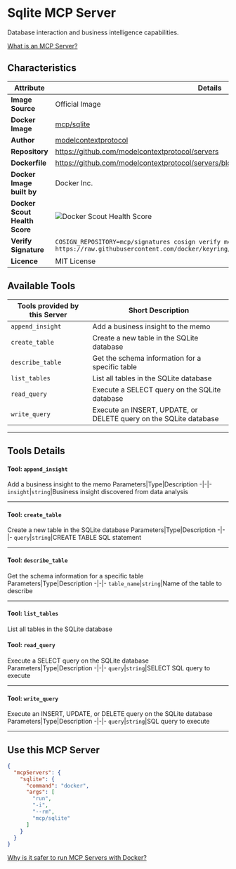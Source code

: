 # Sqlite MCP Server

Database interaction and business intelligence capabilities.

[What is an MCP Server?](https://www.anthropic.com/news/model-context-protocol)

## Characteristics
Attribute|Details|
|-|-|
**Image Source**|Official Image
**Docker Image**|[mcp/sqlite](https://hub.docker.com/repository/docker/mcp/sqlite)
**Author**|[modelcontextprotocol](https://github.com/modelcontextprotocol)
**Repository**|https://github.com/modelcontextprotocol/servers
**Dockerfile**|https://github.com/modelcontextprotocol/servers/blob/2025.4.24/src/sqlite/Dockerfile
**Docker Image built by**|Docker Inc.
**Docker Scout Health Score**| ![Docker Scout Health Score](https://api.scout.docker.com/v1/policy/insights/org-image-score/badge/mcp/sqlite)
**Verify Signature**|`COSIGN_REPOSITORY=mcp/signatures cosign verify mcp/sqlite --key https://raw.githubusercontent.com/docker/keyring/refs/heads/main/public/mcp/latest.pub`
**Licence**|MIT License

## Available Tools
Tools provided by this Server|Short Description
-|-
`append_insight`|Add a business insight to the memo|
`create_table`|Create a new table in the SQLite database|
`describe_table`|Get the schema information for a specific table|
`list_tables`|List all tables in the SQLite database|
`read_query`|Execute a SELECT query on the SQLite database|
`write_query`|Execute an INSERT, UPDATE, or DELETE query on the SQLite database|

---
## Tools Details

#### Tool: **`append_insight`**
Add a business insight to the memo
Parameters|Type|Description
-|-|-
`insight`|`string`|Business insight discovered from data analysis

---
#### Tool: **`create_table`**
Create a new table in the SQLite database
Parameters|Type|Description
-|-|-
`query`|`string`|CREATE TABLE SQL statement

---
#### Tool: **`describe_table`**
Get the schema information for a specific table
Parameters|Type|Description
-|-|-
`table_name`|`string`|Name of the table to describe

---
#### Tool: **`list_tables`**
List all tables in the SQLite database
#### Tool: **`read_query`**
Execute a SELECT query on the SQLite database
Parameters|Type|Description
-|-|-
`query`|`string`|SELECT SQL query to execute

---
#### Tool: **`write_query`**
Execute an INSERT, UPDATE, or DELETE query on the SQLite database
Parameters|Type|Description
-|-|-
`query`|`string`|SQL query to execute

---
## Use this MCP Server

```json
{
  "mcpServers": {
    "sqlite": {
      "command": "docker",
      "args": [
        "run",
        "-i",
        "--rm",
        "mcp/sqlite"
      ]
    }
  }
}
```

[Why is it safer to run MCP Servers with Docker?](https://www.docker.com/blog/the-model-context-protocol-simplifying-building-ai-apps-with-anthropic-claude-desktop-and-docker/)
